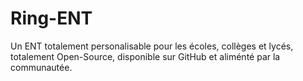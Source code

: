 # Ring-ENT
Un ENT totalement personalisable pour les écoles, collèges et lycés, totalement Open-Source, disponible sur GitHub et aliménté par la communautée.

